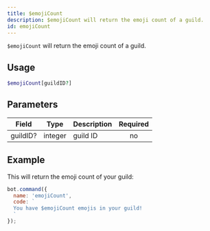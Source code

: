 ```yaml
---
title: $emojiCount 
description: $emojiCount will return the emoji count of a guild.
id: emojiCount
---
```


`$emojiCount` will return the emoji count of a guild.

## Usage

```php
$emojiCount[guildID?]
```

## Parameters 


| Field    | Type    | Description | Required |
| -------- | ------- | ----------- |:--------:|
| guildID? | integer | guild ID    |    no    |

## Example

This will return the emoji count of your guild:

```javascript
bot.command({
  name: 'emojiCount',
  code: `
  You have $emojiCount emojis in your guild!
  `
});
```